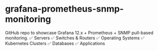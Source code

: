 # grafana-prometheus-snmp-monitoring
GitHub repo to showcase Grafana 12.x + Prometheus + SNMP pull-based monitoring.
✅ Servers ✅ Switches & Routers ✅ Operating Systems ✅ Kubernetes Clusters ✅ Databases ✅ Applications
